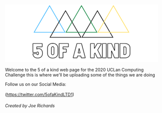<img src="Facebook%20Banner.png" /><br/>

Welcome to the 5 of a kind web page for the 2020 UCLan Computing Challenge this is where we'll be uploading some of the things we are doing


Follow us on our Social Media: <br/>
[<img scr ="f_logo_RBG-Hex-Blue_512.png">](https://www.facebook.com/fiveofakindltd) <br/>  <img scr="Twitter_Logo_Blue.png">(https://twitter.com/5ofaKindLTD1)

###### Created by Joe Richards
